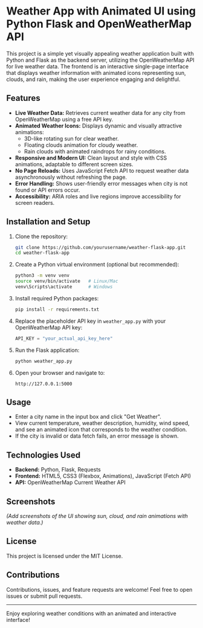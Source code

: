 
# Weather App with Animated UI using Python Flask and OpenWeatherMap API

This project is a simple yet visually appealing weather application built with Python and Flask as the backend server, utilizing the OpenWeatherMap API for live weather data. The frontend is an interactive single-page interface that displays weather information with animated icons representing sun, clouds, and rain, making the user experience engaging and delightful.

## Features

- **Live Weather Data:** Retrieves current weather data for any city from OpenWeatherMap using a free API key.
- **Animated Weather Icons:** Displays dynamic and visually attractive animations:
  - 3D-like rotating sun for clear weather.
  - Floating clouds animation for cloudy weather.
  - Rain clouds with animated raindrops for rainy conditions.
- **Responsive and Modern UI:** Clean layout and style with CSS animations, adaptable to different screen sizes.
- **No Page Reloads:** Uses JavaScript Fetch API to request weather data asynchronously without refreshing the page.
- **Error Handling:** Shows user-friendly error messages when city is not found or API errors occur.
- **Accessibility:** ARIA roles and live regions improve accessibility for screen readers.

## Installation and Setup

1. Clone the repository:
   ```bash
   git clone https://github.com/yourusername/weather-flask-app.git
   cd weather-flask-app
   ```

2. Create a Python virtual environment (optional but recommended):
   ```bash
   python3 -m venv venv
   source venv/bin/activate   # Linux/Mac
   venv\Scripts\activate      # Windows
   ```

3. Install required Python packages:
   ```bash
   pip install -r requirements.txt
   ```

4. Replace the placeholder API key in `weather_app.py` with your OpenWeatherMap API key:
   ```python
   API_KEY = "your_actual_api_key_here"
   ```

5. Run the Flask application:
   ```bash
   python weather_app.py
   ```

6. Open your browser and navigate to:
   ```
   http://127.0.0.1:5000
   ```

## Usage

- Enter a city name in the input box and click "Get Weather".
- View current temperature, weather description, humidity, wind speed, and see an animated icon that corresponds to the weather condition.
- If the city is invalid or data fetch fails, an error message is shown.

## Technologies Used

- **Backend:** Python, Flask, Requests
- **Frontend:** HTML5, CSS3 (Flexbox, Animations), JavaScript (Fetch API)
- **API:** OpenWeatherMap Current Weather API

## Screenshots

*(Add screenshots of the UI showing sun, cloud, and rain animations with weather data.)*

## License

This project is licensed under the MIT License.

## Contributions

Contributions, issues, and feature requests are welcome! Feel free to open issues or submit pull requests.

---

Enjoy exploring weather conditions with an animated and interactive interface!
